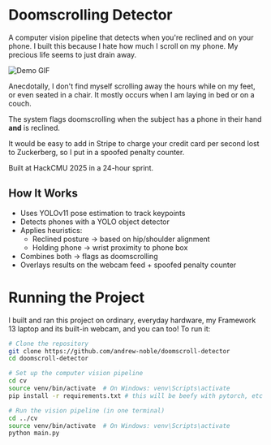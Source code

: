 # Doomscrolling Detector

A computer vision pipeline that detects when you're reclined and on your phone. I built this because I hate how much I scroll on my phone. My precious life seems to just drain away.

![Demo GIF](media/clip1.gif)

Anecdotally, I don't find myself scrolling away the hours while on my feet, or even seated in a chair. It mostly occurs when I am laying in bed or on a couch.

The system flags doomscrolling when the subject has a phone in their hand **and** is reclined.

It would be easy to add in Stripe to charge your credit card per second lost to Zuckerberg, so I put in a spoofed penalty counter.

Built at HackCMU 2025 in a 24-hour sprint.

## How It Works
- Uses YOLOv11 pose estimation to track keypoints
- Detects phones with a YOLO object detector
- Applies heuristics:
  - Reclined posture → based on hip/shoulder alignment
  - Holding phone → wrist proximity to phone box
- Combines both → flags as doomscrolling
- Overlays results on the webcam feed + spoofed penalty counter

# Running the Project

I built and ran this project on ordinary, everyday hardware, my Framework 13 laptop and its built-in webcam, and you can too! To run it:

```bash
# Clone the repository
git clone https://github.com/andrew-noble/doomscroll-detector
cd doomscroll-detector

# Set up the computer vision pipeline
cd cv
source venv/bin/activate  # On Windows: venv\Scripts\activate
pip install -r requirements.txt # this will be beefy with pytorch, etc

# Run the vision pipeline (in one terminal)
cd ../cv
source venv/bin/activate  # On Windows: venv\Scripts\activate
python main.py
```
